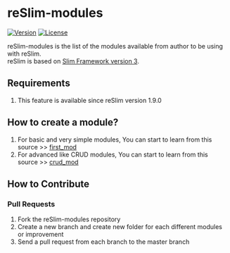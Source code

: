 reSlim-modules
=======
[![Version](https://img.shields.io/badge/reSlim-1.9.0-green.svg)](https://github.com/aalfiann/reSlim)
[![License](https://img.shields.io/badge/license-MIT-blue.svg)](https://github.com/aalfiann/reSlim/blob/master/license.md)

reSlim-modules is the list of the modules available from author to be using with reSlim.<br>
reSlim is based on [Slim Framework version 3](http://www.slimframework.com/).<br>

Requirements
---------------

1. This feature is available since reSlim version 1.9.0

How to create a module?
---------------
1. For basic and very simple modules, You can start to learn from this source >> [first_mod](https://github.com/aalfiann/reSlim-modules/tree/master/first_mod)
2. For advanced like CRUD modules, You can start to learn from this source >> [crud_mod](https://github.com/aalfiann/reSlim-modules/tree/master/crud_mod)

How to Contribute
-----------------
### Pull Requests

1. Fork the reSlim-modules repository
2. Create a new branch and create new folder for each different modules or improvement
3. Send a pull request from each branch to the master branch